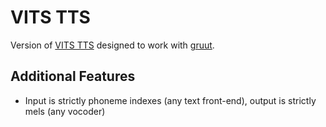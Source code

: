 # VITS TTS

Version of [VITS TTS](https://github.com/jaywalnut310/vits) designed to work with [gruut](https://github.com/rhasspy/gruut).

## Additional Features

* Input is strictly phoneme indexes (any text front-end), output is strictly mels (any vocoder)
